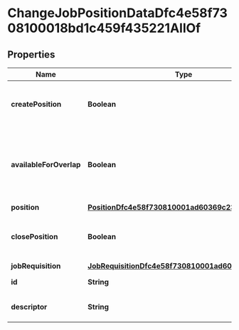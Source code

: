 

# ChangeJobPositionDataDfc4e58f7308100018bd1c459f435221AllOf


## Properties

| Name | Type | Description | Notes |
|------------ | ------------- | ------------- | -------------|
|**createPosition** | **Boolean** | Returns true if the position is being created. |  [optional] |
|**availableForOverlap** | **Boolean** | Returns true if the value for &#39;Available for job overlap&#39; box is checked |  [optional] |
|**position** | [**PositionDfc4e58f730810001ad60369c23452d1**](PositionDfc4e58f730810001ad60369c23452d1.md) |  |  [optional] |
|**closePosition** | **Boolean** | Returns true if the position is being closed. |  [optional] |
|**jobRequisition** | [**JobRequisitionDfc4e58f730810001ad60325d9bc52cf**](JobRequisitionDfc4e58f730810001ad60325d9bc52cf.md) |  |  [optional] |
|**id** | **String** | Id of the instance |  [optional] |
|**descriptor** | **String** | A preview of the instance |  [optional] |



